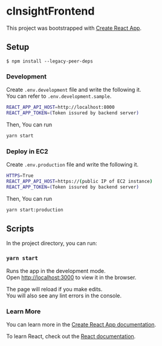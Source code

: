 # cInsightFrontend

This project was bootstrapped with [Create React App](https://github.com/facebook/create-react-app).

## Setup
```
$ npm install --legacy-peer-deps
```

### Development
Create `.env.development` file and write the following it.  
You can refer to `.env.development.sample`.
```bash
REACT_APP_API_HOST=http://localhost:8000
REACT_APP_TOKEN=(Token issured by backend server)
```
Then, You can run
```bash
yarn start
```


### Deploy in EC2
Create `.env.production` file and write the following it.  
```bash
HTTPS=True
REACT_APP_API_HOST=https://(public IP of EC2 instance)
REACT_APP_TOKEN=(Token issured by backend server)
```
Then, You can run
```bash
yarn start:production
```

## Scripts

In the project directory, you can run:

### `yarn start`

Runs the app in the development mode.\
Open [http://localhost:3000](http://localhost:3000) to view it in the browser.

The page will reload if you make edits.\
You will also see any lint errors in the console.

### Learn More

You can learn more in the [Create React App documentation](https://facebook.github.io/create-react-app/docs/getting-started).

To learn React, check out the [React documentation](https://reactjs.org/).
